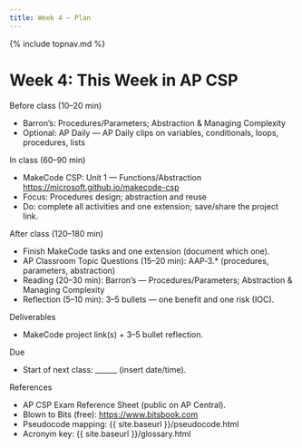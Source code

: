 ```yaml
---
title: Week 4 — Plan
---
```

{% include topnav.md %}

# Week 4: This Week in AP CSP

Before class (10–20 min)
- Barron’s: Procedures/Parameters; Abstraction & Managing Complexity
- Optional: AP Daily — AP Daily clips on variables, conditionals, loops, procedures, lists

In class (60–90 min)
- MakeCode CSP: Unit 1 — Functions/Abstraction
  https://microsoft.github.io/makecode-csp
- Focus: Procedures design; abstraction and reuse
- Do: complete all activities and one extension; save/share the project link.

After class (120–180 min)
- Finish MakeCode tasks and one extension (document which one).
- AP Classroom Topic Questions (15–20 min): AAP‑3.* (procedures, parameters, abstraction)
- Reading (20–30 min): Barron’s — Procedures/Parameters; Abstraction & Managing Complexity
- Reflection (5–10 min): 3–5 bullets — one benefit and one risk (IOC).

Deliverables
- MakeCode project link(s) + 3–5 bullet reflection.

Due
- Start of next class: ______ (insert date/time).

References
- AP CSP Exam Reference Sheet (public on AP Central).
- Blown to Bits (free): https://www.bitsbook.com
- Pseudocode mapping: {{ site.baseurl }}/pseudocode.html
- Acronym key: {{ site.baseurl }}/glossary.html
